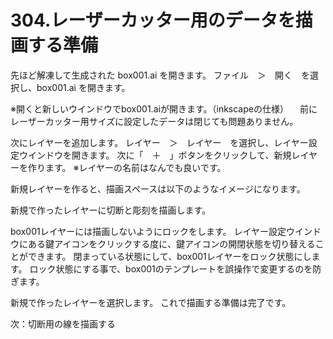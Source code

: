 # 304.レーザーカッター用のデータを描画する準備

先ほど解凍して生成された box001.ai を開きます。
ファイル　＞　開く　を選択し、box001.ai を開きます。


※開くと新しいウインドウでbox001.aiが開きます。（inkscapeの仕様）
　前にレーザーカッター用サイズに設定したデータは閉じても問題ありません。

次にレイヤーを追加します。
レイヤー　＞　レイヤー　を選択し、レイヤー設定ウインドウを開きます。
次に「　＋　」ボタンをクリックして、新規レイヤーを作ります。
※レイヤーの名前はなんでも良いです。

新規レイヤーを作ると、描画スペースは以下のようなイメージになります。



新規で作ったレイヤーに切断と彫刻を描画します。

box001レイヤーには描画しないようにロックをします。
レイヤー設定ウインドウにある鍵アイコンをクリックする度に、鍵アイコンの開閉状態を切り替えることができます。
閉まっている状態にして、box001レイヤーをロック状態にします。
ロック状態にする事で、box001のテンプレートを誤操作で変更するのを防ぎます。


新規で作ったレイヤーを選択します。
これで描画する準備は完了です。

次：切断用の線を描画する